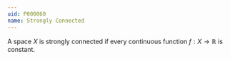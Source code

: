 ```yaml
---
uid: P000060
name: Strongly Connected
---
```

A space $X$ is strongly connected if every continuous function $f:X \rightarrow \mathbb{R}$ is constant.

